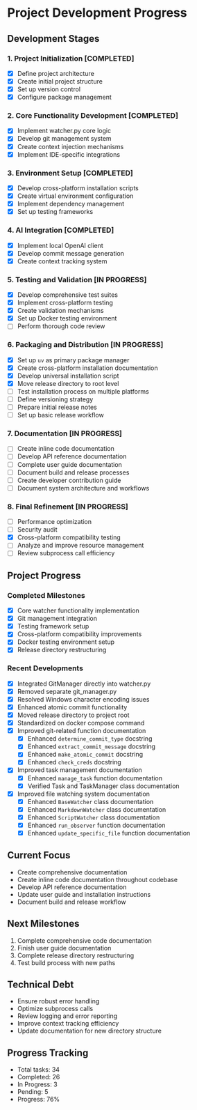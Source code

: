 # Project Development Progress

## Development Stages

### 1. Project Initialization [COMPLETED]

- [x] Define project architecture
- [x] Create initial project structure
- [x] Set up version control
- [x] Configure package management

### 2. Core Functionality Development [COMPLETED]

- [x] Implement watcher.py core logic
- [x] Develop git management system
- [x] Create context injection mechanisms
- [x] Implement IDE-specific integrations

### 3. Environment Setup [COMPLETED]

- [x] Develop cross-platform installation scripts
- [x] Create virtual environment configuration
- [x] Implement dependency management
- [x] Set up testing frameworks

### 4. AI Integration [COMPLETED]

- [x] Implement local OpenAI client
- [x] Develop commit message generation
- [x] Create context tracking system

### 5. Testing and Validation [IN PROGRESS]

- [x] Develop comprehensive test suites
- [x] Implement cross-platform testing
- [x] Create validation mechanisms
- [x] Set up Docker testing environment
- [ ] Perform thorough code review

### 6. Packaging and Distribution [IN PROGRESS]

- [x] Set up `uv` as primary package manager
- [x] Create cross-platform installation documentation
- [x] Develop universal installation script
- [x] Move release directory to root level
- [ ] Test installation process on multiple platforms
- [ ] Define versioning strategy
- [ ] Prepare initial release notes
- [ ] Set up basic release workflow

### 7. Documentation [IN PROGRESS]

- [ ] Create inline code documentation
- [ ] Develop API reference documentation
- [ ] Complete user guide documentation
- [ ] Document build and release processes
- [ ] Create developer contribution guide
- [ ] Document system architecture and workflows

### 8. Final Refinement [IN PROGRESS]

- [ ] Performance optimization
- [ ] Security audit
- [x] Cross-platform compatibility testing
- [ ] Analyze and improve resource management
- [ ] Review subprocess call efficiency

## Project Progress

### Completed Milestones

- [x] Core watcher functionality implementation
- [x] Git management integration
- [x] Testing framework setup
- [x] Cross-platform compatibility improvements
- [x] Docker testing environment setup
- [x] Release directory restructuring

### Recent Developments

- [x] Integrated GitManager directly into watcher.py
- [x] Removed separate git_manager.py
- [x] Resolved Windows character encoding issues
- [x] Enhanced atomic commit functionality
- [x] Moved release directory to project root
- [x] Standardized on docker compose command
- [x] Improved git-related function documentation
  - [x] Enhanced `determine_commit_type` docstring
  - [x] Enhanced `extract_commit_message` docstring
  - [x] Enhanced `make_atomic_commit` docstring
  - [x] Enhanced `check_creds` docstring
- [x] Improved task management documentation
  - [x] Enhanced `manage_task` function documentation
  - [x] Verified Task and TaskManager class documentation
- [x] Improved file watching system documentation
  - [x] Enhanced `BaseWatcher` class documentation
  - [x] Enhanced `MarkdownWatcher` class documentation
  - [x] Enhanced `ScriptWatcher` class documentation
  - [x] Enhanced `run_observer` function documentation
  - [x] Enhanced `update_specific_file` function documentation

## Current Focus

- Create comprehensive documentation
- Create inline code documentation throughout codebase
- Develop API reference documentation
- Update user guide and installation instructions
- Document build and release workflow

## Next Milestones

1. Complete comprehensive code documentation
2. Finish user guide documentation
3. Complete release directory restructuring
4. Test build process with new paths

## Technical Debt

- Ensure robust error handling
- Optimize subprocess calls
- Review logging and error reporting
- Improve context tracking efficiency
- Update documentation for new directory structure

## Progress Tracking

- Total tasks: 34
- Completed: 26
- In Progress: 3
- Pending: 5
- Progress: 76%
